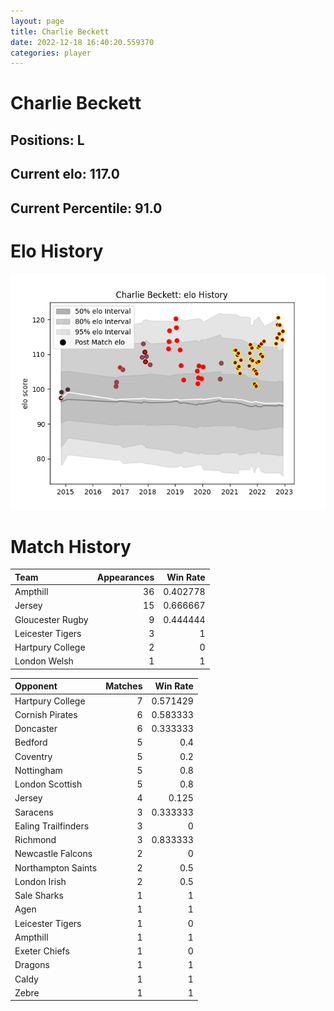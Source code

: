 ```yaml
---  
layout: page  
title: Charlie Beckett  
date: 2022-12-18 16:40:20.559370  
categories: player  
---
```

# Charlie Beckett

## Positions: L

## Current elo: 117.0

## Current Percentile: 91.0

# Elo History


![elo history](history_CharlieBeckett.png)
# Match History


| Team             |   Appearances |   Win Rate |
|:-----------------|--------------:|-----------:|
| Ampthill         |            36 |   0.402778 |
| Jersey           |            15 |   0.666667 |
| Gloucester Rugby |             9 |   0.444444 |
| Leicester Tigers |             3 |   1        |
| Hartpury College |             2 |   0        |
| London Welsh     |             1 |   1        |

| Opponent            |   Matches |   Win Rate |
|:--------------------|----------:|-----------:|
| Hartpury College    |         7 |   0.571429 |
| Cornish Pirates     |         6 |   0.583333 |
| Doncaster           |         6 |   0.333333 |
| Bedford             |         5 |   0.4      |
| Coventry            |         5 |   0.2      |
| Nottingham          |         5 |   0.8      |
| London Scottish     |         5 |   0.8      |
| Jersey              |         4 |   0.125    |
| Saracens            |         3 |   0.333333 |
| Ealing Trailfinders |         3 |   0        |
| Richmond            |         3 |   0.833333 |
| Newcastle Falcons   |         2 |   0        |
| Northampton Saints  |         2 |   0.5      |
| London Irish        |         2 |   0.5      |
| Sale Sharks         |         1 |   1        |
| Agen                |         1 |   1        |
| Leicester Tigers    |         1 |   0        |
| Ampthill            |         1 |   1        |
| Exeter Chiefs       |         1 |   0        |
| Dragons             |         1 |   1        |
| Caldy               |         1 |   1        |
| Zebre               |         1 |   1        |